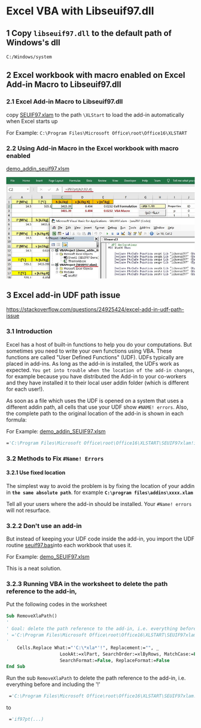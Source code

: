 #  Excel VBA with Libseuif97.dll  

## 1 Copy `libseuif97.dll` to the default path of Windows's dll

    C:/Windows/system

## 2 Excel workbook with macro enabled on Excel Add-in Macro to Libseuif97.dll

### 2.1 Excel Add-in Macro to Libseuif97.dll

copy [SEUIF97.xlam](./SEUIF97.xlam) to the path `\XLStart` to load the add-in automatically when Excel starts up
   
   For Example: `C:\Program Files\Microsoft Office\root\Office16\XLSTART`

### 2.2 Using Add-in Macro in the  Excel workbook with macro enabled 

[demo_addin_seuif97.xlsm](./demo_addin_seuif97.xlsm)

![demo_addin](./img/demo_addin.jpg)

## 3 Excel add-in UDF path issue

https://stackoverflow.com/questions/24925424/excel-add-in-udf-path-issue

### 3.1 Introduction

Excel has a host of built-in functions to help you do your computations. But sometimes you need to write your own functions using VBA. These functions are called "User Defined Functions" (UDF). UDFs typically are placed in add-ins. As long as the add-in is installed, the UDFs work as expected. `You get into trouble when the location of the add-in changes`, for example because you have distributed the Add-in to your co-workers and they have installed it to their local user addin folder (which is different for each user!).

As soon as a file which uses the UDF is opened on a system that uses a different addin path, all cells that use your UDF show `#NAME! errors`. Also, the complete path to the original location of the add-in is shown in each formula:

For Example: [demo_addin_SEUIF97.xlsm](./demo_addin_SEUIF97.xlsm)

```vb
='C:\Program Files\Microsoft Office\root\Office16\XLSTART\SEUIF97xlam!if97pt(A1,A2,4)
```

### 3.2 Methods to Fix `#Name! Errors`

#### 3.2.1 Use fixed location

The simplest way to avoid the problem is by fixing the location of your addin in **`the same absolute path`**.  for example **`C:\program files\addins\xxxx.xlam`**

Tell all your users where the add-in should be installed. Your `#Name! errors` will not resurface.

### 3.2.2 Don't use an add-in

But instead of keeping your UDF code inside the add-in, you import the UDF routine [seuif97.bas](./seuif97.bas)into each workbook that uses it.

For Example: [demo_SEUIF97.xlsm](./demo_SEUIF97.xlsm)

This is a neat solution.

### 3.2.3 Running VBA in the worksheet to delete the path reference to the add-in,

Put the following codes in the worksheet

```vb
Sub RemoveXlaPath()
'
' Goal: delete the path reference to the add-in, i.e. everything before and including the '!'
' ='C:\Program Files\Microsoft Office\root\Office16\XLSTART\SEUIF97xlam!if97pt(...)'
'
    Cells.Replace What:="'C:\*xla*'!", Replacement:="", _
                    LookAt:=xlPart, SearchOrder:=xlByRows, MatchCase:=False, _
                    SearchFormat:=False, ReplaceFormat:=False
End Sub
```

Run the sub `RemoveXlaPath` to delete the path reference to the add-in, i.e. everything before and including the '!'

```vb
 ='C:\Program Files\Microsoft Office\root\Office16\XLSTART\SEUIF97xlam!if97pt(...)'
```
to 

```vb
 ='if97pt(...)
```
